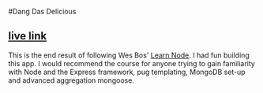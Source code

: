 #Dang Das Delicious

## [live link](https://dang-das-delicious-xnkwjnkixf.now.sh/)

This is the end result of following Wes Bos' [Learn Node](https://learnnode.com/). I had fun building this app. I would recommend the course for anyone trying to gain familiarity with Node and the Express framework, pug templating, MongoDB set-up and advanced aggregation mongoose.

